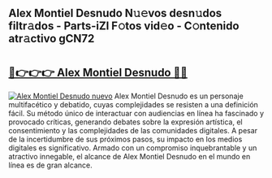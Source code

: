 ## Alex Montiel Desnudo N𝚞𝚎vos desn𝚞dos filtr𝚊dos - Parts-iZl F𝚘tos vid𝚎o - C𝚘ntenido atr𝚊ctivo gCN72

# <h2><a href="http://mb6rey.tromn.icu/?c=Alex+Montiel+Desnudo">🔗👉👉👉 Alex Montiel Desnudo 🔗🔗</a></h2>

[![Alex Montiel Desnudo nuevo](https://i.imgur.com/pEAQMta.gif)](http://mb6rey.tromn.icu/?c=Alex+Montiel+Desnudo)
Alex Montiel Desnudo es un personaje multifacético y debatido, cuyas complejidades se resisten a una definición fácil.  Su método único de interactuar con audiencias en línea ha fascinado y provocado críticas, generando debates sobre la expresión artística, el consentimiento y las complejidades de las comunidades digitales. A pesar de la incertidumbre de sus próximos pasos, su impacto en los medios digitales es significativo. Armado con un compromiso inquebrantable y un atractivo innegable, el alcance de Alex Montiel Desnudo en el mundo en línea es de gran alcance.
